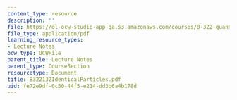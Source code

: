 ```yaml
---
content_type: resource
description: ''
file: https://ol-ocw-studio-app-qa.s3.amazonaws.com/courses/8-322-quantum-theory-ii-spring-2003/fe72e9df0c5044f5e214dd3b6a4b178d_8322132IdenticalParticles.pdf
file_type: application/pdf
learning_resource_types:
- Lecture Notes
ocw_type: OCWFile
parent_title: Lecture Notes
parent_type: CourseSection
resourcetype: Document
title: 8322132IdenticalParticles.pdf
uid: fe72e9df-0c50-44f5-e214-dd3b6a4b178d
---
```

